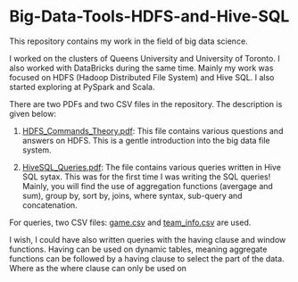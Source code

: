 # Big-Data-Tools-HDFS-and-Hive-SQL
This repository contains my work in the field of big data science. 

I worked on the clusters of Queens University and University of Toronto. I also worked with DataBricks during the same time. Mainly my work was focused on HDFS (Hadoop Distributed File System) and Hive SQL. I also started exploring at PySpark and Scala.

There are two PDFs and two CSV files in the repository. The description is given below:

1) [HDFS_Commands_Theory.pdf](https://github.com/trived76/Big-Data-Tools-HDFS-and-Hive-SQL/blob/master/HDFS_Commands_Theory.pdf):
This file contains various questions and answers on HDFS. This is a gentle introduction into the big data file system. 

2) [HiveSQL_Queries.pdf](https://github.com/trived76/Big-Data-Tools-HDFS-and-Hive-SQL/blob/master/HiveSQL_Queries.pdf):
The file contains various queries written in Hive SQL sytax. This was for the first time I was writing the SQL queries! Mainly, you will find the use of aggregation functions (avergage and sum), group by, sort by, joins, where syntax, sub-query and concatenation.

For queries, two CSV files: [game.csv](https://github.com/trived76/Big-Data-Tools-HDFS-and-Hive-SQL/blob/master/game.csv) and [team_info.csv](https://github.com/trived76/Big-Data-Tools-HDFS-and-Hive-SQL/blob/master/team_info.csv) are used.

I wish, I could have also written queries with the having clause and window functions. Having can be used on dynamic tables, meaning aggregate functions can be followed by a having clause to select the part of the data. Where as the where clause can only be used on  
